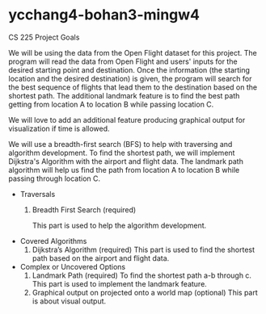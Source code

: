 # ycchang4-bohan3-mingw4
CS 225 Project Goals 

We will be using the data from the Open Flight dataset for this project. The program will read the data from Open Flight and users' inputs for the desired starting point and destination. Once the information (the starting location and the desired destination) is given, the program will search for the best sequence of flights that lead them to the destination based on the shortest path. The additional landmark feature is to find the best path getting from location A to location B while passing location C.

We will love to add an additional feature producing graphical output for visualization if time is allowed.

We will use a breadth-first search (BFS) to help with traversing and algorithm development. To find the shortest path, we will implement Dijkstra's Algorithm with the airport and flight data. The landmark path algorithm will help us find the path from location A to location B while passing through location C. 

- Traversals
  1. Breadth First Search (required)
  
	  This part is used to help the algorithm development.
- Covered Algorithms
  1. Dijkstra’s Algorithm (required)
	  This part is used to find the shortest path based on the airport and flight data.
- Complex or Uncovered Options
  1. Landmark Path (required)
    To find the shortest path a-b through c.
    This part is used to implement the landmark feature.
  2. Graphical output on projected onto a world map (optional)
    This part is about visual output.


